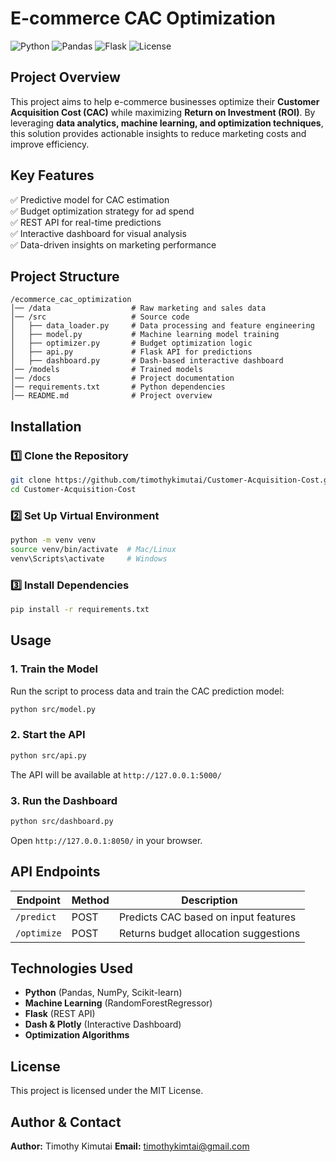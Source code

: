 # E-commerce CAC Optimization
![Python](https://img.shields.io/badge/Python-3.7%20|%203.8%20|%203.9%20|%203.10-blue?logo=python)
![Pandas](https://img.shields.io/badge/Pandas-1.x-blue?logo=pandas)
![Flask](https://img.shields.io/badge/Flask-2.x-black?logo=flask)
![License](https://img.shields.io/badge/License-MIT-green)

## **Project Overview**
This project aims to help e-commerce businesses optimize their **Customer Acquisition Cost (CAC)** while maximizing **Return on Investment (ROI)**. By leveraging **data analytics, machine learning, and optimization techniques**, this solution provides actionable insights to reduce marketing costs and improve efficiency.

## **Key Features**
✅ Predictive model for CAC estimation  
✅ Budget optimization strategy for ad spend  
✅ REST API for real-time predictions  
✅ Interactive dashboard for visual analysis  
✅ Data-driven insights on marketing performance  

## **Project Structure**
```
/ecommerce_cac_optimization
│── /data                  # Raw marketing and sales data
│── /src                   # Source code
│   ├── data_loader.py     # Data processing and feature engineering
│   ├── model.py           # Machine learning model training
│   ├── optimizer.py       # Budget optimization logic
│   ├── api.py             # Flask API for predictions
│   ├── dashboard.py       # Dash-based interactive dashboard
│── /models                # Trained models
│── /docs                  # Project documentation
│── requirements.txt       # Python dependencies
│── README.md              # Project overview
```

## **Installation**
### 1️⃣ Clone the Repository
```bash
git clone https://github.com/timothykimutai/Customer-Acquisition-Cost.git
cd Customer-Acquisition-Cost
```
### 2️⃣ Set Up Virtual Environment
```bash
python -m venv venv
source venv/bin/activate  # Mac/Linux
venv\Scripts\activate     # Windows
```
### 3️⃣ Install Dependencies
```bash
pip install -r requirements.txt
```

## **Usage**
### **1. Train the Model**
Run the script to process data and train the CAC prediction model:
```bash
python src/model.py
```
### **2. Start the API**
```bash
python src/api.py
```
The API will be available at `http://127.0.0.1:5000/`

### **3. Run the Dashboard**
```bash
python src/dashboard.py
```
Open `http://127.0.0.1:8050/` in your browser.

## **API Endpoints**
| Endpoint      | Method | Description |
|--------------|--------|-------------|
| `/predict`   | POST   | Predicts CAC based on input features |
| `/optimize`  | POST   | Returns budget allocation suggestions |

## **Technologies Used**
- **Python** (Pandas, NumPy, Scikit-learn)
- **Machine Learning** (RandomForestRegressor)
- **Flask** (REST API)
- **Dash & Plotly** (Interactive Dashboard)
- **Optimization Algorithms**

## **License**
This project is licensed under the MIT License.

## **Author & Contact**
**Author:** Timothy Kimutai 
**Email:** timothykimtai@gmail.com


